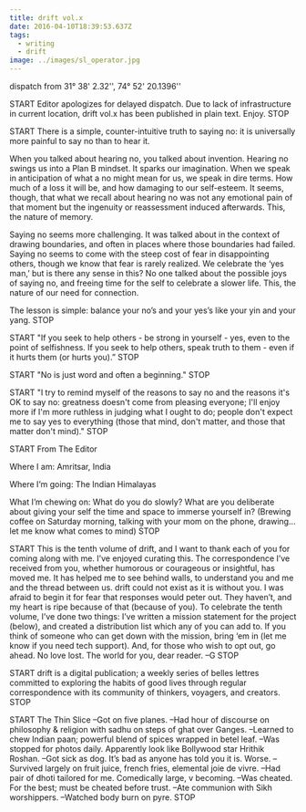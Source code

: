 ```yaml
---
title: drift vol.x
date: 2016-04-10T18:39:53.637Z
tags:
  - writing
  - drift
image: ../images/sl_operator.jpg
---
```


dispatch from 31° 38' 2.32'', 74° 52' 20.1396''

START Editor apologizes for delayed dispatch. Due to lack of infrastructure in current location, drift vol.x has been published in plain text. Enjoy. STOP



START There is a simple, counter-intuitive truth to saying no: it is universally more painful to say no than to hear it.

When you talked about hearing no, you talked about invention. Hearing no swings us into a Plan B mindset. It sparks our imagination. When we speak in anticipation of what a no might mean for us, we speak in dire terms. How much of a loss it will be, and how damaging to our self-esteem. It seems, though, that what we recall about hearing no was not any emotional pain of that moment but the ingenuity or reassessment induced afterwards. This, the nature of memory.

Saying no seems more challenging. It was talked about in the context of drawing boundaries, and often in places where those boundaries had failed. Saying no seems to come with the steep cost of fear in disappointing others, though we know that fear is rarely realized. We celebrate the ‘yes man,’ but is there any sense in this? No one talked about the possible joys of saying no, and freeing time for the self to celebrate a slower life. This, the nature of our need for connection.

The lesson is simple: balance your no’s and your yes’s like your yin and your yang. STOP

START "If you seek to help others - be strong in yourself - yes, even to the point of selfishness. If you seek to help others, speak truth to them - even if it hurts them (or hurts you).” STOP

START "No is just word and often a beginning." STOP

START "I try to remind myself of the reasons to say no and the reasons it's OK to say no: greatness doesn't come from pleasing everyone; I'll enjoy more if I'm more ruthless in judging what I ought to do; people don't expect me to say yes to everything (those that mind, don't matter, and those that matter don't mind)." STOP



START From The Editor

Where I am: Amritsar, India

Where I’m going: The Indian Himalayas

What I’m chewing on: What do you do slowly? What are you deliberate about giving your self the time and space to immerse yourself in? (Brewing coffee on Saturday morning, talking with your mom on the phone, drawing… let me know what comes to mind) STOP

START This is the tenth volume of drift, and I want to thank each of you for coming along with me. I’ve enjoyed curating this. The correspondence I’ve received from you, whether humorous or courageous or insightful, has moved me. It has helped me to see behind walls, to understand you and me and the thread between us. drift could not exist as it is without you. I was afraid to begin it for fear that responses would peter out. They haven’t, and my heart is ripe because of that (because of you). To celebrate the tenth volume, I’ve done two things: I’ve written a mission statement for the project (below), and created a distribution list which any of you can add to. If you think of someone who can get down with the mission, bring ‘em in (let me know if you need tech support). And, for those who wish to opt out, go ahead. No love lost. The world for you, dear reader. –G STOP

START drift is a digital publication; a weekly series of belles lettres committed to exploring the habits of good lives through regular correspondence with its community of thinkers, voyagers, and creators. STOP



START The Thin Slice
–Got on five planes.
–Had hour of discourse on philosophy & religion with sadhu on steps of ghat over Ganges.
–Learned to chew Indian paan; powerful blend of spices wrapped in betel leaf.
–Was stopped for photos daily. Apparently look like Bollywood star Hrithik Roshan.
–Got sick as dog. It’s bad as anyone has told you it is. Worse.
–Survived largely on fruit juice, french fries, elemental joie de vivre.
–Had pair of dhoti tailored for me. Comedically large, v becoming.
–Was cheated. For the best; must be cheated before trust.
–Ate communion with Sikh worshippers.
–Watched body burn on pyre. STOP
